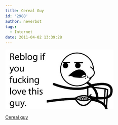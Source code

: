 ```yaml
---
title: Cereal Guy
id: '2988'
author: neverbot
tags:
  - Internet
date: 2011-04-02 13:39:28
---
```


![Yes, we do!.jpeg](./cereal-guy/Yes-we-do.jpg)

[Cereal guy](http://knowyourmeme.com/memes/cereal-guy--2)